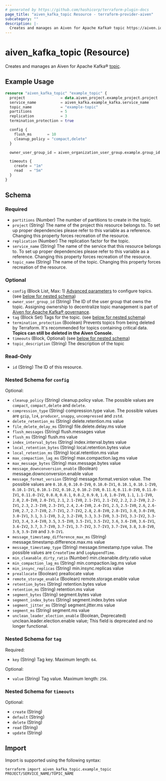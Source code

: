```yaml
---
# generated by https://github.com/hashicorp/terraform-plugin-docs
page_title: "aiven_kafka_topic Resource - terraform-provider-aiven"
subcategory: ""
description: |-
  Creates and manages an Aiven for Apache Kafka® topic https://aiven.io/docs/products/kafka/concepts.
---
```


# aiven_kafka_topic (Resource)

Creates and manages an Aiven for Apache Kafka® [topic](https://aiven.io/docs/products/kafka/concepts).

## Example Usage

```terraform
resource "aiven_kafka_topic" "example_topic" {
  project                = data.aiven_project.example_project.project
  service_name           = aiven_kafka.example_kafka.service_name
  topic_name             = "example-topic"
  partitions             = 5
  replication            = 3
  termination_protection = true

  config {
    flush_ms       = 10
    cleanup_policy = "compact,delete"
  }

  owner_user_group_id = aiven_organization_user_group.example.group_id

  timeouts {
    create = "1m"
    read   = "5m"
  }
}
```

<!-- schema generated by tfplugindocs -->
## Schema

### Required

- `partitions` (Number) The number of partitions to create in the topic.
- `project` (String) The name of the project this resource belongs to. To set up proper dependencies please refer to this variable as a reference. Changing this property forces recreation of the resource.
- `replication` (Number) The replication factor for the topic.
- `service_name` (String) The name of the service that this resource belongs to. To set up proper dependencies please refer to this variable as a reference. Changing this property forces recreation of the resource.
- `topic_name` (String) The name of the topic. Changing this property forces recreation of the resource.

### Optional

- `config` (Block List, Max: 1) [Advanced parameters](https://aiven.io/docs/products/kafka/reference/advanced-params) to configure topics. (see [below for nested schema](#nestedblock--config))
- `owner_user_group_id` (String) The ID of the user group that owns the topic. Assigning ownership to decentralize topic management is part of [Aiven for Apache Kafka® governance](https://aiven.io/docs/products/kafka/concepts/governance-overview).
- `tag` (Block Set) Tags for the topic. (see [below for nested schema](#nestedblock--tag))
- `termination_protection` (Boolean) Prevents topics from being deleted by Terraform. It's recommended for topics containing critical data. **Topics can still be deleted in the Aiven Console.**
- `timeouts` (Block, Optional) (see [below for nested schema](#nestedblock--timeouts))
- `topic_description` (String) The description of the topic

### Read-Only

- `id` (String) The ID of this resource.

<a id="nestedblock--config"></a>
### Nested Schema for `config`

Optional:

- `cleanup_policy` (String) cleanup.policy value. The possible values are `compact`, `compact,delete` and `delete`.
- `compression_type` (String) compression.type value. The possible values are `gzip`, `lz4`, `producer`, `snappy`, `uncompressed` and `zstd`.
- `delete_retention_ms` (String) delete.retention.ms value
- `file_delete_delay_ms` (String) file.delete.delay.ms value
- `flush_messages` (String) flush.messages value
- `flush_ms` (String) flush.ms value
- `index_interval_bytes` (String) index.interval.bytes value
- `local_retention_bytes` (String) local.retention.bytes value
- `local_retention_ms` (String) local.retention.ms value
- `max_compaction_lag_ms` (String) max.compaction.lag.ms value
- `max_message_bytes` (String) max.message.bytes value
- `message_downconversion_enable` (Boolean) message.downconversion.enable value
- `message_format_version` (String) message.format.version value. The possible values are `0.10.0`, `0.10.0-IV0`, `0.10.0-IV1`, `0.10.1`, `0.10.1-IV0`, `0.10.1-IV1`, `0.10.1-IV2`, `0.10.2`, `0.10.2-IV0`, `0.11.0`, `0.11.0-IV0`, `0.11.0-IV1`, `0.11.0-IV2`, `0.8.0`, `0.8.1`, `0.8.2`, `0.9.0`, `1.0`, `1.0-IV0`, `1.1`, `1.1-IV0`, `2.0`, `2.0-IV0`, `2.0-IV1`, `2.1`, `2.1-IV0`, `2.1-IV1`, `2.1-IV2`, `2.2`, `2.2-IV0`, `2.2-IV1`, `2.3`, `2.3-IV0`, `2.3-IV1`, `2.4`, `2.4-IV0`, `2.4-IV1`, `2.5`, `2.5-IV0`, `2.6`, `2.6-IV0`, `2.7`, `2.7-IV0`, `2.7-IV1`, `2.7-IV2`, `2.8`, `2.8-IV0`, `2.8-IV1`, `3.0`, `3.0-IV0`, `3.0-IV1`, `3.1`, `3.1-IV0`, `3.2`, `3.2-IV0`, `3.3`, `3.3-IV0`, `3.3-IV1`, `3.3-IV2`, `3.3-IV3`, `3.4`, `3.4-IV0`, `3.5`, `3.5-IV0`, `3.5-IV1`, `3.5-IV2`, `3.6`, `3.6-IV0`, `3.6-IV1`, `3.6-IV2`, `3.7`, `3.7-IV0`, `3.7-IV1`, `3.7-IV2`, `3.7-IV3`, `3.7-IV4`, `3.8`, `3.8-IV0`, `3.9`, `3.9-IV0` and `3.9-IV1`.
- `message_timestamp_difference_max_ms` (String) message.timestamp.difference.max.ms value
- `message_timestamp_type` (String) message.timestamp.type value. The possible values are `CreateTime` and `LogAppendTime`.
- `min_cleanable_dirty_ratio` (Number) min.cleanable.dirty.ratio value
- `min_compaction_lag_ms` (String) min.compaction.lag.ms value
- `min_insync_replicas` (String) min.insync.replicas value
- `preallocate` (Boolean) preallocate value
- `remote_storage_enable` (Boolean) remote.storage.enable value
- `retention_bytes` (String) retention.bytes value
- `retention_ms` (String) retention.ms value
- `segment_bytes` (String) segment.bytes value
- `segment_index_bytes` (String) segment.index.bytes value
- `segment_jitter_ms` (String) segment.jitter.ms value
- `segment_ms` (String) segment.ms value
- `unclean_leader_election_enable` (Boolean, Deprecated) unclean.leader.election.enable value; This field is deprecated and no longer functional.


<a id="nestedblock--tag"></a>
### Nested Schema for `tag`

Required:

- `key` (String) Tag key. Maximum length: `64`.

Optional:

- `value` (String) Tag value. Maximum length: `256`.


<a id="nestedblock--timeouts"></a>
### Nested Schema for `timeouts`

Optional:

- `create` (String)
- `default` (String)
- `delete` (String)
- `read` (String)
- `update` (String)

## Import

Import is supported using the following syntax:

```shell
terraform import aiven_kafka_topic.example_topic PROJECT/SERVICE_NAME/TOPIC_NAME
```
